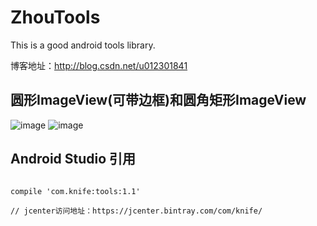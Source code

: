 # ZhouTools
This is a good android tools library.

博客地址：http://blog.csdn.net/u012301841

## 圆形ImageView(可带边框)和圆角矩形ImageView
![image](https://github.com/chuwuwang/ZhouTools/blob/master/Screenshots/201611262350.png)
![image](https://github.com/chuwuwang/ZhouTools/blob/master/Screenshots/201611262351.png)

## Android Studio 引用
```

compile 'com.knife:tools:1.1'

// jcenter访问地址：https://jcenter.bintray.com/com/knife/
```